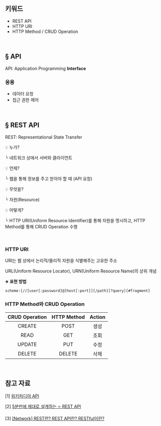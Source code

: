 ## 키워드

- REST API
- HTTP URI
- HTTP Method / CRUD Operation

<br>

## § API

API: Application Programming **Interface**

### 응용

- 데이터 요청
- 접근 권한 제어

<br>

## § REST API

REST: Representational State Transfer

💡 누가?

└ 네트워크 상에서 서버와 클라이언트

💡 언제?

└ 웹을 통해 정보를 주고 받아야 할 때 (API 요청)

💡 무엇을?

└ 자원(Resource)

💡 어떻게?

└ HTTP URI(Uniform Resource Identifier)를 통해 자원을 명시하고, HTTP Method를 통해 CRUD Operation 수행

<br>

### HTTP URI

URI는 웹 상에서 논리적/물리적 자원을 식별해주는 고유한 주소

URL(Uniform Resource Locator), URN(Uniform Resource Name)의 상위 개념

**※ 표현 방법**

```
scheme:[//[user[:password]@]host[:port]][/path][?query][#fragment]
```

### HTTP Method와 CRUD Operation
|**CRUD Operation**|**HTTP Method**|**Action**|
|:---:|:---:|:---:|
|CREATE|POST|생성|
|READ|GET|조회|
|UPDATE|PUT|수정|
|DELETE|DELETE|삭제|

<br>

## 참고 자료

[1] [위키피디아 API](https://ko.wikipedia.org/wiki/API)

[2] [5분만에 제대로 설계하는 ⭐️ REST API](https://youtu.be/4DxHX95Lq2U)

[3] [\[Network\] REST란? REST API란? RESTful이란?](https://gmlwjd9405.github.io/2018/09/21/rest-and-restful.html)

